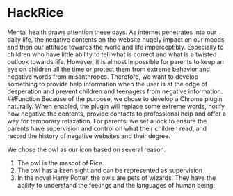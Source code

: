 # HackRice
Mental health draws attention these days. As internet penetrates into our daily life, the negative contents on the website hugely impact on our moods and then our attitude towards the world and life imperceptibly. Especially to children who have little ability to tell what is correct and what is a twisted outlook towards life. However, it is almost impossible for parents to keep an eye on children all the time or protect them from extreme behavior and negative words from misanthropes. Therefore, we want to develop something to provide help information when the user is at the edge of desperation and prevent children and teenagers from negative information.
##Function
Because of the purpose, we chose to develop a Chrome plugin naturally. When enabled, the plugin will replace some extreme words, notify how negative the contents, provide contacts to professional help and offer a way for temporary relaxation. For parents, we set a lock to ensure the parents have supervision and control on what their children read, and record the history of negative websites and their degree.

We chose the owl as our icon based on several reason.
1.	The owl is the mascot of Rice.
2.	The owl has a keen sight and can be represented as supervision
3.	In the novel Harry Potter, the owls are pets of wizards. They have the ability to understand the feelings and the languages of human being. 
